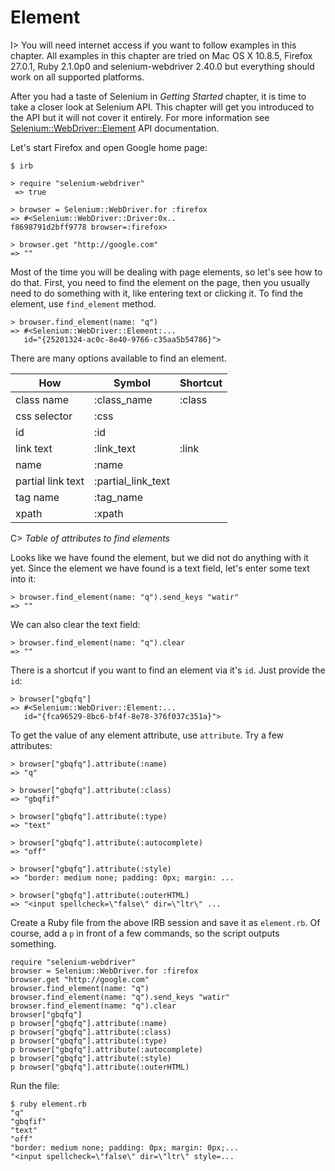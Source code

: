 # Element

I> You will need internet access if you want to follow examples in this chapter. All examples in this chapter are tried on Mac OS X 10.8.5, Firefox 27.0.1, Ruby 2.1.0p0 and selenium-webdriver 2.40.0 but everything should work on all supported platforms.

After you had a taste of Selenium in *Getting Started* chapter, it is time to take a closer look at Selenium API. This chapter will get you introduced to the API but it will not cover it entirely. For more information see [Selenium::WebDriver::Element](http://rdoc.info/gems/selenium-webdriver/Selenium/WebDriver/Element) API documentation.

Let's start Firefox and open Google home page:

    $ irb

    > require "selenium-webdriver"
     => true

    > browser = Selenium::WebDriver.for :firefox
    => #<Selenium::WebDriver::Driver:0x..
    f8698791d2bff9778 browser=:firefox>

    > browser.get "http://google.com"
    => ""

Most of the time you will be dealing with page elements, so let's see how to do that. First, you need to find the element on the page, then you usually need to do something with it, like entering text or clicking it. To find the element, use `find_element` method.

    > browser.find_element(name: "q")
    => #<Selenium::WebDriver::Element:...
       id="{25201324-ac0c-8e40-9766-c35aa5b54786}">

There are many options available to find an element.

| How               | Symbol             | Shortcut |
|-------------------|--------------------|----------|
| class name        | :class_name        | :class   |
| css selector      | :css               |          |
| id                | :id                |          |
| link text         | :link_text         | :link    |
| name              | :name              |          |
| partial link text | :partial_link_text |          |
| tag name          | :tag_name          |          |
| xpath             | :xpath             |          |

C> *Table of attributes to find elements*

Looks like we have found the element, but we did not do anything with it yet. Since the element we have found is a text field, let's enter some text into it:

    > browser.find_element(name: "q").send_keys "watir"
    => ""

We can also clear the text field:

    > browser.find_element(name: "q").clear
    => ""

There is a shortcut if you want to find an element via it's `id`. Just provide the `id`:

    > browser["gbqfq"]
    => #<Selenium::WebDriver::Element:...
       id="{fca96529-8bc6-bf4f-8e78-376f037c351a}">

To get the value of any element attribute, use `attribute`. Try a few attributes:

    > browser["gbqfq"].attribute(:name)
    => "q"

    > browser["gbqfq"].attribute(:class)
    => "gbqfif"

    > browser["gbqfq"].attribute(:type)
    => "text"

    > browser["gbqfq"].attribute(:autocomplete)
    => "off"

    > browser["gbqfq"].attribute(:style)
    => "border: medium none; padding: 0px; margin: ...

    > browser["gbqfq"].attribute(:outerHTML)
    => "<input spellcheck=\"false\" dir=\"ltr\" ...

Create a Ruby file from the above IRB session and save it as `element.rb`. Of course, add a `p` in front of a few commands, so the script outputs something.

    require "selenium-webdriver"
    browser = Selenium::WebDriver.for :firefox
    browser.get "http://google.com"
    browser.find_element(name: "q")
    browser.find_element(name: "q").send_keys "watir"
    browser.find_element(name: "q").clear
    browser["gbqfq"]
    p browser["gbqfq"].attribute(:name)
    p browser["gbqfq"].attribute(:class)
    p browser["gbqfq"].attribute(:type)
    p browser["gbqfq"].attribute(:autocomplete)
    p browser["gbqfq"].attribute(:style)
    p browser["gbqfq"].attribute(:outerHTML)

Run the file:

    $ ruby element.rb
    "q"
    "gbqfif"
    "text"
    "off"
    "border: medium none; padding: 0px; margin: 0px;...
    "<input spellcheck=\"false\" dir=\"ltr\" style=...
